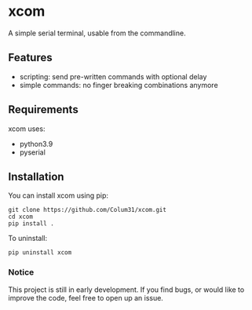# xcom
A simple serial terminal, usable from the commandline.

## Features

* scripting:          send pre-written commands with optional delay
* simple commands:    no finger breaking combinations anymore

## Requirements

xcom uses:

* python3.9
* pyserial

## Installation

You can install xcom using pip:

```
git clone https://github.com/Colum31/xcom.git
cd xcom
pip install .
```

To uninstall:

```
pip uninstall xcom
```

### Notice
This project is still in early development. If you find bugs, or would like to improve the code, feel free to open up an issue.
